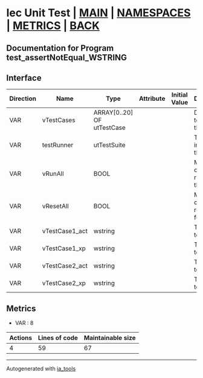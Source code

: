 # Iec Unit Test | [MAIN] | [NAMESPACES] | [METRICS] | [BACK]  

## Documentation for Program test_assertNotEqual_WSTRING  

## Interface  

| Direction | Name | Type | Attribute | Initial Value | Documentation |
| --------- | ---- | ---- | --------- | ------------- | ------------- |
| VAR | vTestCases | ARRAY[0..20] OF utTestCase |  |  | Definition of all test cases for this POU |  
| VAR | testRunner | utTestSuite |  |  | Test Suite fb instance to run the tests |  
| VAR | vRunAll | BOOL |  |  | Manual command to run all tests for this POU |  
| VAR | vResetAll | BOOL |  |  | Manual command to reset all tests for this POU |  
| VAR | vTestCase1_act | wstring |  |  | Test data 1 of test case 1 |  
| VAR | vTestCase1_xp | wstring |  |  | Test data 2 of test case 1 |  
| VAR | vTestCase2_act | wstring |  |  | Test data 1 of test case 2 |  
| VAR | vTestCase2_xp | wstring |  |  | Test data 2 of test case 2 |  


## Metrics  

- VAR : 8

| Actions | Lines of code | Maintainable size |
| ------- | ------------- | ----------------- |
| 4 | 59 | 67 |

---
Autogenerated with [ia_tools](https://github.com/tkucic/ia_tools)  

[MAIN]: ../../../../index.md
[NAMESPACES]: ../../nsList.md
[METRICS]: ../../../metrics.md
[BACK]: ../nsMain.md
